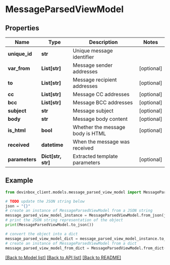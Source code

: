 # MessageParsedViewModel


## Properties

Name | Type | Description | Notes
------------ | ------------- | ------------- | -------------
**unique_id** | **str** | Unique message identifier | 
**var_from** | **List[str]** | Message sender addresses | [optional] 
**to** | **List[str]** | Message recipient addresses | [optional] 
**cc** | **List[str]** | Message CC addresses | [optional] 
**bcc** | **List[str]** | Message BCC addresses | [optional] 
**subject** | **str** | Message subject | [optional] 
**body** | **str** | Message body content | [optional] 
**is_html** | **bool** | Whether the message body is HTML | [optional] 
**received** | **datetime** | When the message was received | 
**parameters** | **Dict[str, str]** | Extracted template parameters | [optional] 

## Example

```python
from devinbox_client.models.message_parsed_view_model import MessageParsedViewModel

# TODO update the JSON string below
json = "{}"
# create an instance of MessageParsedViewModel from a JSON string
message_parsed_view_model_instance = MessageParsedViewModel.from_json(json)
# print the JSON string representation of the object
print(MessageParsedViewModel.to_json())

# convert the object into a dict
message_parsed_view_model_dict = message_parsed_view_model_instance.to_dict()
# create an instance of MessageParsedViewModel from a dict
message_parsed_view_model_from_dict = MessageParsedViewModel.from_dict(message_parsed_view_model_dict)
```
[[Back to Model list]](../README.md#documentation-for-models) [[Back to API list]](../README.md#documentation-for-api-endpoints) [[Back to README]](../README.md)


